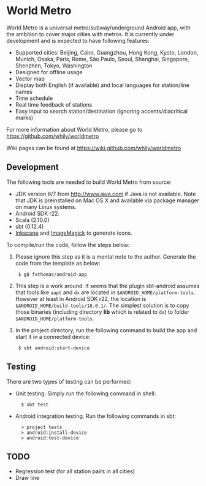 World Metro
===========

World Metro is a universal metro/subway/underground Android app, with
the ambition to cover major cities with metros. It is currently under
development and is expected to have following features:

* Supported cities: Beijing, Cairo, Guangzhou, Hong Kong, Kyoto,
  London, Munich, Osaka, Paris, Rome, São Paulo, Seoul, Shanghai,
  Singapore, Shenzhen, Tokyo, Washington
* Designed for offline usage
* Vector map
* Display both English (if available) and local languages for station/line names
* Time schedule
* Real time feedback of stations
* Easy input to search station/destination (ignoring
  accents/diacritical marks)

For more information about World Metro, please go to
  <https://github.com/whily/worldmetro>

Wiki pages can be found at
  <https://wiki.github.com/whily/worldmetro>

Development
-----------

The following tools are needed to build World Metro from source:

* JDK version 6/7 from <http://www.java.com> if Java is not available. 
  Note that JDK is preinstalled on Mac OS X and available via package manager
  on many Linux systems. 
* Android SDK r22.
* Scala (2.10.0)
* sbt (0.12.4)
* [Inkscape](http://inkscape.org) and [ImageMagick](http://www.imagemagick.org)
  to generate icons.
  
To compile/run the code, follow the steps below:

1. Please ignore this step as it is a mental note to the
   author. Generate the code from the template as below:

        $ g8 fxthomas/android-app

2. This step is a work around. It seems that the plugin sbt-android
   assumes that tools like `aapt` and `dx` are located in
   `$ANDROID_HOME/platform-tools`. However at least in Android SDK
   r22, the location is `$ANDROID_HOME/build-tools/18.0.1/`. The
   simplest solution is to copy those binaries (including directory
   **lib** which is related to `dx`) to folder
   `$ANDROID_HOME/platform-tools`.
   
3. In the project directory, run the following command to build the
   app and start it in a connected device:

        $ sbt android:start-device
        
Testing
-------

There are two types of testing can be performed:

* Unit testing. Simply run the following command in shell:
    
        $ sbt test
        
* Android integration testing. Run the following commands in sbt:

        > project tests
        > android:install-device
        > android:test-device
  
TODO
----

* Regression test (for all station pairs in all cities)
* Draw line


